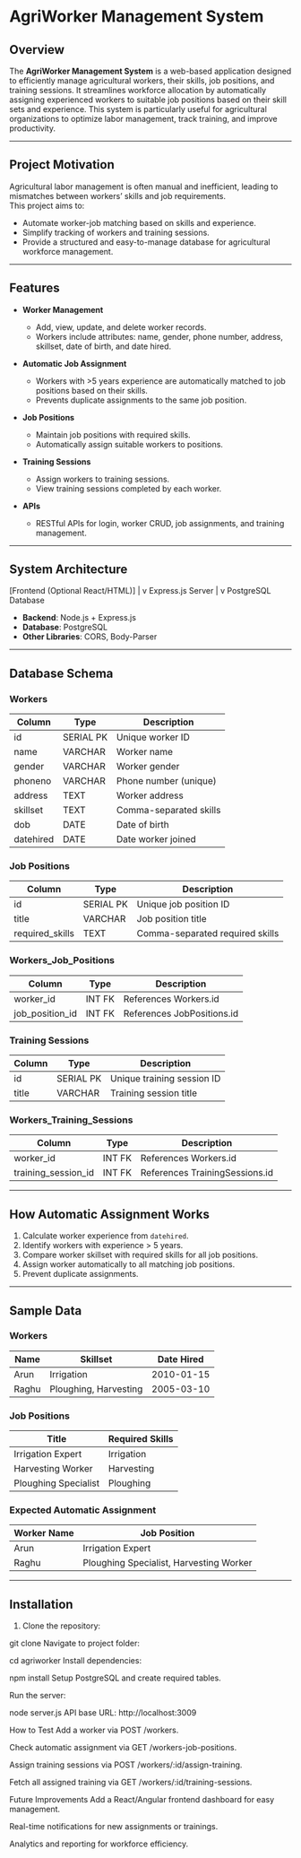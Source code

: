 # AgriWorker Management System

## Overview
The **AgriWorker Management System** is a web-based application designed to efficiently manage agricultural workers, their skills, job positions, and training sessions. It streamlines workforce allocation by automatically assigning experienced workers to suitable job positions based on their skill sets and experience. This system is particularly useful for agricultural organizations to optimize labor management, track training, and improve productivity.

---

## Project Motivation
Agricultural labor management is often manual and inefficient, leading to mismatches between workers’ skills and job requirements.  
This project aims to:
- Automate worker-job matching based on skills and experience.  
- Simplify tracking of workers and training sessions.  
- Provide a structured and easy-to-manage database for agricultural workforce management.

---

## Features

- **Worker Management**
  - Add, view, update, and delete worker records.
  - Workers include attributes: name, gender, phone number, address, skillset, date of birth, and date hired.
  
- **Automatic Job Assignment**
  - Workers with >5 years experience are automatically matched to job positions based on their skills.
  - Prevents duplicate assignments to the same job position.

- **Job Positions**
  - Maintain job positions with required skills.
  - Automatically assign suitable workers to positions.

- **Training Sessions**
  - Assign workers to training sessions.
  - View training sessions completed by each worker.

- **APIs**
  - RESTful APIs for login, worker CRUD, job assignments, and training management.

---

## System Architecture

[Frontend (Optional React/HTML)]
|
v
Express.js Server
|
v
PostgreSQL Database

- **Backend**: Node.js + Express.js
- **Database**: PostgreSQL
- **Other Libraries**: CORS, Body-Parser

---

## Database Schema

### Workers
| Column       | Type       | Description                |
| ------------ | ---------- | -------------------------- |
| id           | SERIAL PK  | Unique worker ID           |
| name         | VARCHAR    | Worker name                |
| gender       | VARCHAR    | Worker gender              |
| phoneno      | VARCHAR    | Phone number (unique)      |
| address      | TEXT       | Worker address             |
| skillset     | TEXT       | Comma-separated skills     |
| dob          | DATE       | Date of birth              |
| datehired    | DATE       | Date worker joined         |

### Job Positions
| Column         | Type       | Description                  |
| -------------- | ---------- | ---------------------------- |
| id             | SERIAL PK  | Unique job position ID       |
| title          | VARCHAR    | Job position title           |
| required_skills| TEXT       | Comma-separated required skills |

### Workers_Job_Positions
| Column          | Type      | Description                  |
| --------------- | --------- | ---------------------------- |
| worker_id       | INT FK    | References Workers.id        |
| job_position_id | INT FK    | References JobPositions.id   |

### Training Sessions
| Column | Type       | Description                  |
| ------ | ---------- | ---------------------------- |
| id     | SERIAL PK  | Unique training session ID   |
| title  | VARCHAR    | Training session title       |

### Workers_Training_Sessions
| Column            | Type    | Description                  |
| ----------------- | ------- | ---------------------------- |
| worker_id         | INT FK  | References Workers.id        |
| training_session_id | INT FK | References TrainingSessions.id |

---

## How Automatic Assignment Works

1. Calculate worker experience from `datehired`.
2. Identify workers with experience > 5 years.
3. Compare worker skillset with required skills for all job positions.
4. Assign worker automatically to all matching job positions.
5. Prevent duplicate assignments.

---

## Sample Data

### Workers
| Name  | Skillset              | Date Hired  |
| ----- | -------------------- | ----------- |
| Arun  | Irrigation           | 2010-01-15  |
| Raghu | Ploughing, Harvesting | 2005-03-10 |

### Job Positions
| Title                  | Required Skills       |
| ---------------------- | ------------------- |
| Irrigation Expert       | Irrigation          |
| Harvesting Worker       | Harvesting          |
| Ploughing Specialist    | Ploughing           |

### Expected Automatic Assignment
| Worker Name | Job Position          |
| ----------- | ------------------- |
| Arun        | Irrigation Expert    |
| Raghu       | Ploughing Specialist, Harvesting Worker |

---

## Installation

1. Clone the repository:

git clone <repo-url>
Navigate to project folder:

cd agriworker
Install dependencies:

npm install
Setup PostgreSQL and create required tables.

Run the server:

node server.js
API base URL: http://localhost:3009

How to Test
Add a worker via POST /workers.

Check automatic assignment via GET /workers-job-positions.

Assign training sessions via POST /workers/:id/assign-training.

Fetch all assigned training via GET /workers/:id/training-sessions.

Future Improvements
Add a React/Angular frontend dashboard for easy management.

Real-time notifications for new assignments or trainings.

Analytics and reporting for workforce efficiency.

